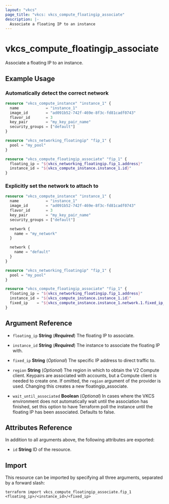 ```yaml
---
layout: "vkcs"
page_title: "vkcs: vkcs_compute_floatingip_associate"
description: |-
  Associate a floating IP to an instance
---
```


# vkcs_compute_floatingip_associate

Associate a floating IP to an instance.

## Example Usage
### Automatically detect the correct network
```terraform
resource "vkcs_compute_instance" "instance_1" {
  name            = "instance_1"
  image_id        = "ad091b52-742f-469e-8f3c-fd81cadf0743"
  flavor_id       = 3
  key_pair        = "my_key_pair_name"
  security_groups = ["default"]
}

resource "vkcs_networking_floatingip" "fip_1" {
  pool = "my_pool"
}

resource "vkcs_compute_floatingip_associate" "fip_1" {
  floating_ip = "${vkcs_networking_floatingip.fip_1.address}"
  instance_id = "${vkcs_compute_instance.instance_1.id}"
}
```

### Explicitly set the network to attach to
```terraform
resource "vkcs_compute_instance" "instance_1" {
  name            = "instance_1"
  image_id        = "ad091b52-742f-469e-8f3c-fd81cadf0743"
  flavor_id       = 3
  key_pair        = "my_key_pair_name"
  security_groups = ["default"]

  network {
    name = "my_network"
  }

  network {
    name = "default"
  }
}

resource "vkcs_networking_floatingip" "fip_1" {
  pool = "my_pool"
}

resource "vkcs_compute_floatingip_associate" "fip_1" {
  floating_ip = "${vkcs_networking_floatingip.fip_1.address}"
  instance_id = "${vkcs_compute_instance.instance_1.id}"
  fixed_ip    = "${vkcs_compute_instance.instance_1.network.1.fixed_ip_v4}"
}
```
## Argument Reference
- `floating_ip` **String** (***Required***) The floating IP to associate.

- `instance_id` **String** (***Required***) The instance to associate the floating IP with.

- `fixed_ip` **String** (*Optional*) The specific IP address to direct traffic to.

- `region` **String** (*Optional*) The region in which to obtain the V2 Compute client. Keypairs are associated with accounts, but a Compute client is needed to create one. If omitted, the `region` argument of the provider is used. Changing this creates a new floatingip_associate.

- `wait_until_associated` **Boolean** (*Optional*) In cases where the VKCS environment does not automatically wait until the association has finished, set this option to have Terraform poll the instance until the floating IP has been associated. Defaults to false.


## Attributes Reference
In addition to all arguments above, the following attributes are exported:
- `id` **String** ID of the resource.



## Import

This resource can be imported by specifying all three arguments, separated by a forward slash:
```shell
terraform import vkcs_compute_floatingip_associate.fip_1 <floating_ip>/<instance_id>/<fixed_ip>
```
